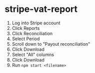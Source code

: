 # stripe-vat-report

1. Log into Stripe account
2. Click Reports
3. Click Reconciliation
4. Select Period
5. Scroll down to "Payout reconciliation"
6. Click Download
7. Select "All" columns
8. Click Download
9. Run `npm start <filename>`
